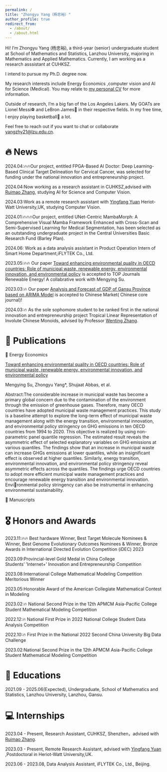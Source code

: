 ```yaml
---
permalink: /
title: "Zhongyu Yang（杨忠裕）"
author_profile: true
redirect_from: 
  - /about/
  - /about.html
---
```


Hi! I’m Zhongyu Yang (杨忠裕), a third-year (senior) undergraduate student at School of Mathematics and Statistics, Lanzhou University, majoring in Mathematics and Applied Mathematics. Currently, I am working as a research asssistant at CUHKSZ.

I intend to pursue my Ph.D. degree now.

My research interests include Energy Economics ,computer vision and AI for Science (Medical). You may relate to [my personal CV](../assets/CV.pdf) for more information. 

Outside of research, I’m a big fan of the Los Angeles Lakers. My GOATs are Lionel Messi⚽ and LeBron James🏀 in their respective fields. In my free time, I enjoy playing basketball🏀 a lot.

Feel free to reach out if you want to chat or collaborate yangzhy21@lzu.edu.cn.

🔥 News
======

2024.04:🔥🔥Our project, entitled FPGA-Based AI Doctor: Deep Learning-Based Clinical Target Delineation for Cervical Cancer, was selected for funding under the national innovation and entrepreneurship project.

2024.04:Now working as a research assistant in CUHKSZ,advised with [Ruimao Zhang](http://www.zhangruimao.site/), studying AI for Science and Computer Vision.

2024.03:Work as a remote research assistant with [Yingfang Yuan](https://yuanjames.github.io/) Heriot-Watt University,UK, studying Computer Vision.

2024.01:🔥🔥🔥Our project, entitled UNet-Centric MambaMorph: A Comprehensive Visual Mamba Framework Enhanced with Cross-Scan and Semi-Supervised Learning for Medical Segmentation, has been selected as an outstanding undergraduate project in the Central Universities Basic Research Fund (Barley Plan). 

2024.06: Work as a data analysis assistant in Product Operation Intern of Smart Home Department,iFLYTEK Co., Ltd.

2023.05:🔥🔥 Our paper [Toward enhancing environmental quality in OECD countries: Role of municipal waste, renewable energy, environmental innovation, and environmental policy](https://doi.org/10.1016/j.renene.2023.05.044) is accepted to TOP Journals Renewable Energy! A collabrative work with Mengying Su.

2023.03:🔥 Our paper [Analysis and Forecast of GDP of Gansu Province based on ARIMA Model](https://kns.cnki.net/kcms2/article/abstract?v=5UWSsHjGZiG4_hfQdJi2g45CsnhSUqAQWLr8QGITMYDA17gfF5JJx5zplDrZWLEtUw_cwdGQB4McAih5ZHCedzgYrtUdVTeeg8lwHr4Mw1ptUxJGRhILZmxdAXcxNVzRIf7iDdCVtPE=&uniplatform=NZKPT&flag=copy) is accepted to Chinese Market( Chinese core journal)! 

2024.03:🔥 As the sole sophomore student to be ranked first in the national innovation and entrepreneurship project Tropical Linear Representation of Involute Chinese Monoids, advised by Professor [Wenting Zhang](http://mathteacher.lzu.edu.cn/system/TeacherProfileqt/content.jsp?id=45).


📝 Publications
======
📄 Energy Economics

[Toward enhancing environmental quality in OECD countries: Role of municipal waste, renewable energy, environmental innovation, and environmental policy](https://doi.org/10.1016/j.renene.2023.05.044) 

Mengying Su, Zhongyu Yang*, Shujaat Abbas, et al.


Abstract:The considerable increase in municipal waste has become a primary global concern due to the contamination of the environment through the emission of greenhouse gases. Therefore, many OECD countries have adopted municipal waste management practices. This study is a baseline attempt to explore the long-term effect of municipal waste management along with the energy transition, environmental innovation, and environmental policy stringency on GHG emissions in ten OECD countries from 1994 to 2020. This objective is realized by using non-parametric panel quantile regression. The estimated result reveals the asymmetric effect of selected explanatory variables on GHG emissions at various quantiles. The findings show that an increase in municipal waste can increase GHGs emissions at lower quantiles, while an insignificant effect is observed at higher quantiles. Similarly, energy transition, environmental innovation, and environmental policy stringency reveal asymmetric effects across the quantiles. The findings urge OECD countries to adopt more efficient municipal waste management practices and encourage renewable energy transition and environmental innovation. Environmental policy stringency can also be instrumental in enhancing environmental sustainability.


📄 Manuscripts


🎖️ Honors and Awards
======

2023.11:🔥🔥 Best hardware Winner, Best Target Molecule Nominees & Winner, Best Genome Evolutionary Outcomes Nominees & Winner, Bronze Awards in International Directed Evolution Competition (iDEC) 2023 

2023.09:Provincial-level Gold Medal in China College Students’ ’Internet+’ Innovation and Entrepreneurship Competition 

2023.08:International College Mathematical Modeling Competition Meritorious Winner 

2023.05:Honorable Award of the American Collegiate Mathematical Contest in Modeling

2023.02:🔥 National Second Prize in the 12th APMCM Asia-Pacific College Student Mathematical Modeling Competition 

2022.12:🔥 National First Prize in 2022 National College Student Data Analysis Competition 

2022.10:🔥 First Prize in the National 2022 Second China University Big Data Challenge 

2023.02:National Second Prize in the 12th APMCM Asia-Pacific College Student Mathematical Modeling Competition 

📖 Educations
======

2021.09 - 2025.06(Expected), Undergraduate, School of Mathematics and Statistics, Lanzhou University, Lanzhou, Gansu.


💻 Internships
======

2023.04 - Present, Research Assistant, CUHKSZ, Shenzhen，advised with [Ruimao Zhang](http://www.zhangruimao.site/).

2023.03 - Present, Remote Research Assistant, advised with [Yingfang Yuan](https://yuanjames.github.io/) ,Postdoctoral in Heriot-Watt University,UK.

2023.06 - 2023.08, Data Analysis Assistant, iFLYTEK Co., Ltd., Beijing.


